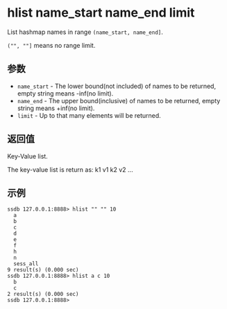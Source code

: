 # hlist name_start name_end limit

List hashmap names in range `(name_start, name_end]`.

`("", ""]` means no range limit.

## 参数

* `name_start` - The lower bound(not included) of names to be returned, empty string means -inf(no limit).
* `name_end` - The upper bound(inclusive) of names to be returned, empty string means +inf(no limit).
* `limit` - Up to that many elements will be returned.

## 返回值

Key-Value list.

The key-value list is return as: k1 v1 k2 v2 ...

## 示例

	ssdb 127.0.0.1:8888> hlist "" "" 10
	  a
	  b
	  c
	  d
	  e
	  f
	  h
	  n
	  sess_all
	9 result(s) (0.000 sec)
	ssdb 127.0.0.1:8888> hlist a c 10
	  b
	  c
	2 result(s) (0.000 sec)
	ssdb 127.0.0.1:8888> 
